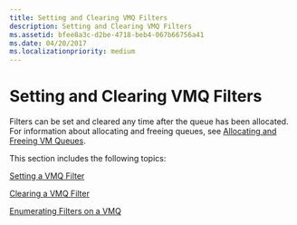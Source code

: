 ```yaml
---
title: Setting and Clearing VMQ Filters
description: Setting and Clearing VMQ Filters
ms.assetid: bfee8a3c-d2be-4718-beb4-067b66756a41
ms.date: 04/20/2017
ms.localizationpriority: medium
---
```


# Setting and Clearing VMQ Filters





Filters can be set and cleared any time after the queue has been allocated. For information about allocating and freeing queues, see [Allocating and Freeing VM Queues](allocating-and-freeing-vm-queues.md).

This section includes the following topics:

[Setting a VMQ Filter](setting-a-vmq-filter.md)

[Clearing a VMQ Filter](clearing-a-vmq-filter.md)

[Enumerating Filters on a VMQ](enumerating-filters-on-a-vmq.md)

 

 





